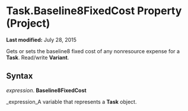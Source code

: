 
# Task.Baseline8FixedCost Property (Project)

 **Last modified:** July 28, 2015

Gets or sets the baseline8 fixed cost of any nonresource expense for a  **Task**. Read/write  **Variant**.

## Syntax

 _expression_. **Baseline8FixedCost**

 _expression_A variable that represents a  **Task** object.

